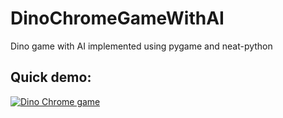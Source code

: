 # DinoChromeGameWithAI
Dino game with AI implemented using pygame and neat-python
## Quick demo:<br/>
[![Dino Chrome game ](http://img.youtube.com/vi/Wq4qk4eU48Y/0.jpg)](http://www.youtube.com/watch?v=Wq4qk4eU48Y "Dino Chrome game with AI")
